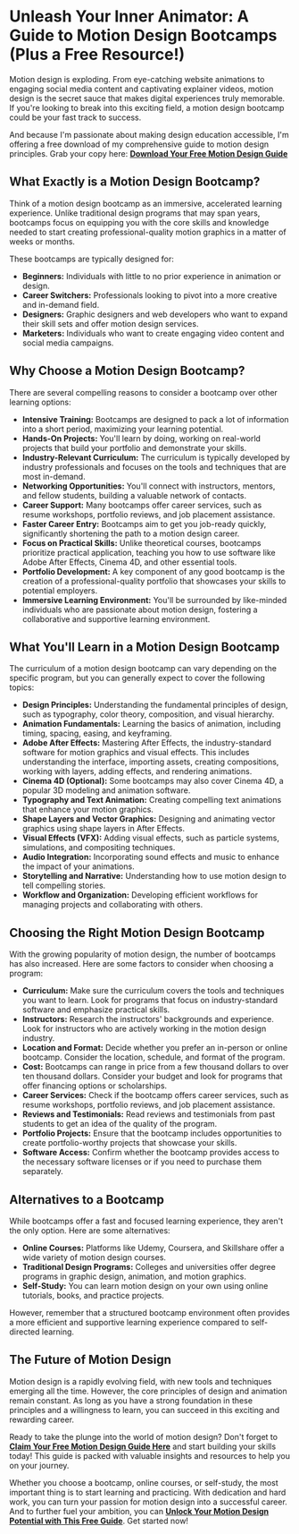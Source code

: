 # Unleash Your Inner Animator: A Guide to Motion Design Bootcamps (Plus a Free Resource!)

Motion design is exploding. From eye-catching website animations to engaging social media content and captivating explainer videos, motion design is the secret sauce that makes digital experiences truly memorable. If you're looking to break into this exciting field, a motion design bootcamp could be your fast track to success.

And because I'm passionate about making design education accessible, I'm offering a free download of my comprehensive guide to motion design principles.  Grab your copy here: **[Download Your Free Motion Design Guide](https://udemywork.com/motion-design-bootcamp)**

## What Exactly is a Motion Design Bootcamp?

Think of a motion design bootcamp as an immersive, accelerated learning experience. Unlike traditional design programs that may span years, bootcamps focus on equipping you with the core skills and knowledge needed to start creating professional-quality motion graphics in a matter of weeks or months.

These bootcamps are typically designed for:

*   **Beginners:** Individuals with little to no prior experience in animation or design.
*   **Career Switchers:** Professionals looking to pivot into a more creative and in-demand field.
*   **Designers:** Graphic designers and web developers who want to expand their skill sets and offer motion design services.
*   **Marketers:** Individuals who want to create engaging video content and social media campaigns.

## Why Choose a Motion Design Bootcamp?

There are several compelling reasons to consider a bootcamp over other learning options:

*   **Intensive Training:** Bootcamps are designed to pack a lot of information into a short period, maximizing your learning potential.
*   **Hands-On Projects:** You'll learn by doing, working on real-world projects that build your portfolio and demonstrate your skills.
*   **Industry-Relevant Curriculum:** The curriculum is typically developed by industry professionals and focuses on the tools and techniques that are most in-demand.
*   **Networking Opportunities:** You'll connect with instructors, mentors, and fellow students, building a valuable network of contacts.
*   **Career Support:** Many bootcamps offer career services, such as resume workshops, portfolio reviews, and job placement assistance.
*   **Faster Career Entry:**  Bootcamps aim to get you job-ready quickly, significantly shortening the path to a motion design career.
*   **Focus on Practical Skills:**  Unlike theoretical courses, bootcamps prioritize practical application, teaching you how to use software like Adobe After Effects, Cinema 4D, and other essential tools.
*   **Portfolio Development:** A key component of any good bootcamp is the creation of a professional-quality portfolio that showcases your skills to potential employers.
*   **Immersive Learning Environment:** You'll be surrounded by like-minded individuals who are passionate about motion design, fostering a collaborative and supportive learning environment.

## What You'll Learn in a Motion Design Bootcamp

The curriculum of a motion design bootcamp can vary depending on the specific program, but you can generally expect to cover the following topics:

*   **Design Principles:** Understanding the fundamental principles of design, such as typography, color theory, composition, and visual hierarchy.
*   **Animation Fundamentals:** Learning the basics of animation, including timing, spacing, easing, and keyframing.
*   **Adobe After Effects:** Mastering After Effects, the industry-standard software for motion graphics and visual effects. This includes understanding the interface, importing assets, creating compositions, working with layers, adding effects, and rendering animations.
*   **Cinema 4D (Optional):** Some bootcamps may also cover Cinema 4D, a popular 3D modeling and animation software.
*   **Typography and Text Animation:** Creating compelling text animations that enhance your motion graphics.
*   **Shape Layers and Vector Graphics:** Designing and animating vector graphics using shape layers in After Effects.
*   **Visual Effects (VFX):** Adding visual effects, such as particle systems, simulations, and compositing techniques.
*   **Audio Integration:** Incorporating sound effects and music to enhance the impact of your animations.
*   **Storytelling and Narrative:** Understanding how to use motion design to tell compelling stories.
*   **Workflow and Organization:** Developing efficient workflows for managing projects and collaborating with others.

## Choosing the Right Motion Design Bootcamp

With the growing popularity of motion design, the number of bootcamps has also increased. Here are some factors to consider when choosing a program:

*   **Curriculum:** Make sure the curriculum covers the tools and techniques you want to learn. Look for programs that focus on industry-standard software and emphasize practical skills.
*   **Instructors:** Research the instructors' backgrounds and experience. Look for instructors who are actively working in the motion design industry.
*   **Location and Format:** Decide whether you prefer an in-person or online bootcamp. Consider the location, schedule, and format of the program.
*   **Cost:** Bootcamps can range in price from a few thousand dollars to over ten thousand dollars. Consider your budget and look for programs that offer financing options or scholarships.
*   **Career Services:** Check if the bootcamp offers career services, such as resume workshops, portfolio reviews, and job placement assistance.
*   **Reviews and Testimonials:** Read reviews and testimonials from past students to get an idea of the quality of the program.
*   **Portfolio Projects:** Ensure that the bootcamp includes opportunities to create portfolio-worthy projects that showcase your skills.
*   **Software Access:** Confirm whether the bootcamp provides access to the necessary software licenses or if you need to purchase them separately.

## Alternatives to a Bootcamp

While bootcamps offer a fast and focused learning experience, they aren't the only option. Here are some alternatives:

*   **Online Courses:** Platforms like Udemy, Coursera, and Skillshare offer a wide variety of motion design courses.
*   **Traditional Design Programs:** Colleges and universities offer degree programs in graphic design, animation, and motion graphics.
*   **Self-Study:** You can learn motion design on your own using online tutorials, books, and practice projects.

However, remember that a structured bootcamp environment often provides a more efficient and supportive learning experience compared to self-directed learning.

## The Future of Motion Design

Motion design is a rapidly evolving field, with new tools and techniques emerging all the time.  However, the core principles of design and animation remain constant. As long as you have a strong foundation in these principles and a willingness to learn, you can succeed in this exciting and rewarding career.

Ready to take the plunge into the world of motion design? Don't forget to **[Claim Your Free Motion Design Guide Here](https://udemywork.com/motion-design-bootcamp)** and start building your skills today! This guide is packed with valuable insights and resources to help you on your journey.

Whether you choose a bootcamp, online courses, or self-study, the most important thing is to start learning and practicing. With dedication and hard work, you can turn your passion for motion design into a successful career. And to further fuel your ambition,  you can **[Unlock Your Motion Design Potential with This Free Guide](https://udemywork.com/motion-design-bootcamp)**. Get started now!
